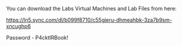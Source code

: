 You can download the Labs Virtual Machines and Lab Files from here:

https://ln5.sync.com/dl/b099f8710/c55gjeru-dhmeahbk-3za7b9sm-xncughp6 

Password - P4cktIRBook!
